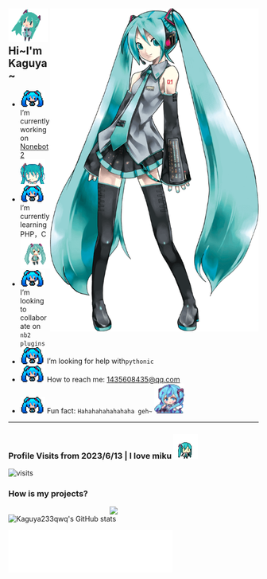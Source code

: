 <!--
**Kaguya233qwq/Kaguya233qwq** is a ✨ _special_ ✨ repository because its `README.md` (this file) appears on your GitHub profile.

Here are some ideas to get you started:

- 🔭 I’m currently working on ...
- 🌱 I’m currently learning ...
- 👯 I’m looking to collaborate on ...
- 🤔 I’m looking for help with ...
- 💬 Ask me about ...
- 📫 How to reach me: ...
- 😄 Pronouns: ...
- ⚡ Fun fact: ...
-->

<h2><img src="https://github.com/Kaguya233qwq/Kaguya233qwq/blob/main/sprites/02.gif?raw=true" width="80"> <img align='right' src="https://github.com/Kaguya233qwq/Kaguya233qwq/blob/main/about_miku.png?raw=true" width="420"> Hi~I'm Kaguya~ </h2>

- <img src="https://github.com/Kaguya233qwq/Kaguya233qwq/blob/main/sprites/01.png?raw=true" width="50"> I’m currently working on [Nonebot2](https://v2.nonebot.dev/) <img src="https://github.com/Kaguya233qwq/Kaguya233qwq/blob/main/sprites/04.gif?raw=true" width="50">
- <img src="https://github.com/Kaguya233qwq/Kaguya233qwq/blob/main/sprites/01.png?raw=true" width="50"> I’m currently learning PHP，C <img src="https://github.com/Kaguya233qwq/Kaguya233qwq/blob/main/sprites/03.gif?raw=true" width="60">
- <img src="https://github.com/Kaguya233qwq/Kaguya233qwq/blob/main/sprites/01.png?raw=true" width="50"> I’m looking to collaborate on ```nb2 plugins```
- <img src="https://github.com/Kaguya233qwq/Kaguya233qwq/blob/main/sprites/01.png?raw=true" width="50"> I’m looking for help with```pythonic```
- <img src="https://github.com/Kaguya233qwq/Kaguya233qwq/blob/main/sprites/01.png?raw=true" width="50"> How to reach me: 1435608435@qq.com
- <img src="https://github.com/Kaguya233qwq/Kaguya233qwq/blob/main/sprites/01.png?raw=true" width="50"> Fun fact: ```Hahahahahahahaha geh~``` <img src="https://github.com/Kaguya233qwq/Kaguya233qwq/blob/main/sprites/06.gif?raw=true" width="60">

---

<h3> Profile Visits from 2023/6/13 | I love miku <img src="https://github.com/Kaguya233qwq/Kaguya233qwq/blob/main/sprites/05.gif?raw=true" width="50"></h3>

![visits](https://count.getloli.com/get/@Kaguya233qwq?theme=rule34)

### How is my projects?

<img align='right' src="https://github.com/Kaguya233qwq/Kaguya233qwq/blob/main/mikumiku.gif?raw=true" width="300">

![Kaguya233qwq's GitHub stats](https://github-readme-stats.vercel.app/api?username=Kaguya233qwq&show_icons=true&theme=tokyonight)

<iframe frameborder="no" border="0" marginwidth="0" marginheight="0" width=330 height=86 src="//music.163.com/outchain/player?type=2&id=1453108359&auto=1&height=66"></iframe>
